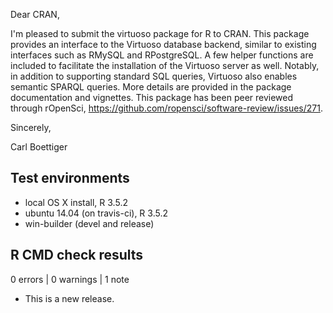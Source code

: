 Dear CRAN,

I'm pleased to submit the virtuoso package for R to CRAN.  This package provides an
interface to the Virtuoso database backend, similar to existing interfaces such as
RMySQL and RPostgreSQL. A few helper functions are included to facilitate the installation
of the Virtuoso server as well.  Notably, in addition to supporting standard SQL queries,
Virtuoso also enables semantic SPARQL queries.  More details are provided in the package
documentation and vignettes.  This package has been peer reviewed through rOpenSci,
<https://github.com/ropensci/software-review/issues/271>.

Sincerely,

Carl Boettiger


## Test environments

* local OS X install, R 3.5.2
* ubuntu 14.04 (on travis-ci), R 3.5.2
* win-builder (devel and release)

## R CMD check results

0 errors | 0 warnings | 1 note

* This is a new release.
